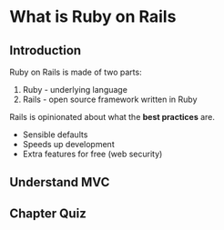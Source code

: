 # What is Ruby on Rails

## Introduction

Ruby on Rails is made of two parts:

1. Ruby - underlying language
2. Rails - open source framework written in Ruby

Rails is opinionated about what the **best practices** are.

- Sensible defaults
- Speeds up development
- Extra features for free (web security)

## Understand MVC



## Chapter Quiz

